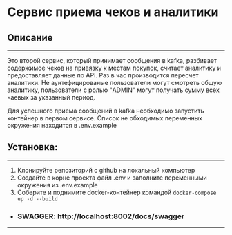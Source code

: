 # Сервис приема чеков и аналитики

## Описание

---

Это второй сервис, который принимает сообщения в kafka, разбивает содержимое чеков на привязку к местам покупок, считает
аналитику и предоставляет данные по API. Раз в час производится пересчет аналитики.
Не аунтефицированые пользователи могут смотреть общую аналитику, пользователи с ролью "ADMIN" могут получать сумму 
всех чаевых за указанный период.

Для успешного приема сообщений в kafka необходимо запустить контейнер в первом сервисе.
Список не обходимых переменных окружения находится в .env.example

## Установка:

---

1. Клонируйте репозиторий с github на локальный компьютер
2. Создайте в корне проекта файл .env и заполните переменными окружения из .env.example
3. Соберите и поднимите docker-контейнер командой `docker-compose up -d --build`

+ ### SWAGGER: http://localhost:8002/docs/swagger

---
